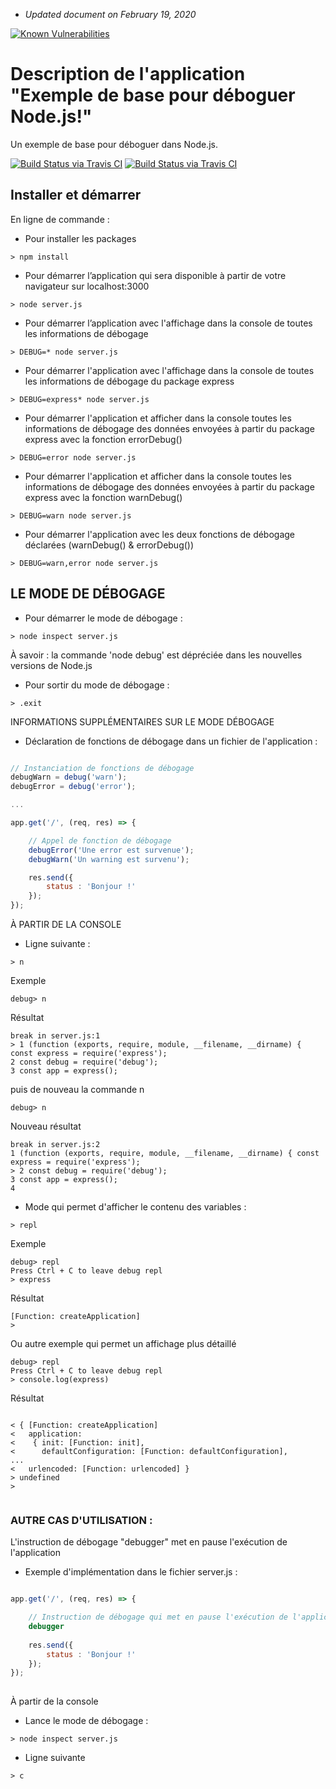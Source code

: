 * _Updated document on February 19, 2020_

[![Known Vulnerabilities](https://snyk.io/test/github/napthees/nodejs-example-debug/badge.svg?targetFile=package.json)](https://snyk.io/test/github/napthees/nodejs-example-debug?targetFile=package.json)

# Description de l'application "Exemple de base pour déboguer Node.js!"

Un exemple de base pour déboguer dans Node.js.

[![Build Status via Travis CI](https://img.shields.io/badge/node.js-%3E%3D8.9.0-green.svg)](https://nodejs.org/en/download/releases/)
[![Build Status via Travis CI](https://img.shields.io/badge/npm-%3E%3D5.5.1-red.svg)](https://docs.npmjs.com/cli/version)

## Installer et démarrer

En ligne de commande :

- Pour installer les packages

```
> npm install
```

- Pour démarrer l’application qui sera disponible à partir de votre navigateur sur localhost:3000

```
> node server.js
```

- Pour démarrer l’application avec l'affichage dans la console de toutes les informations de débogage

```
> DEBUG=* node server.js
```

- Pour démarrer l'application avec l'affichage dans la console de toutes les informations de débogage du package express

```
> DEBUG=express* node server.js
```
- Pour démarrer l'application et afficher dans la console toutes les informations de débogage des données envoyées à partir du package express avec la fonction errorDebug()

```
> DEBUG=error node server.js
```

- Pour démarrer l'application et afficher dans la console toutes les informations de débogage des données envoyées à partir du package express avec la fonction warnDebug()

```
> DEBUG=warn node server.js
```

- Pour démarrer l'application avec les deux fonctions de débogage déclarées (warnDebug() & errorDebug())

```
> DEBUG=warn,error node server.js
```

## LE MODE DE DÉBOGAGE

- Pour démarrer le mode de débogage :

```
> node inspect server.js
```

À savoir : la commande 'node debug' est dépréciée dans les nouvelles versions de Node.js

- Pour sortir du mode de débogage :

```
> .exit
```

INFORMATIONS SUPPLÉMENTAIRES SUR LE MODE DÉBOGAGE

- Déclaration de fonctions de débogage dans un fichier de l'application :
    
```javascript

// Instanciation de fonctions de débogage
debugWarn = debug('warn');
debugError = debug('error');

...

app.get('/', (req, res) => {

    // Appel de fonction de débogage
    debugError('Une error est survenue');
    debugWarn('Un warning est survenu');

    res.send({
        status : 'Bonjour !'
    });
});

```

À PARTIR DE LA CONSOLE
- Ligne suivante :
    
```
> n
```

Exemple
        
```
debug> n
```

Résultat
        
```
break in server.js:1
> 1 (function (exports, require, module, __filename, __dirname) { const express = require('express');
2 const debug = require('debug');
3 const app = express();
```

puis de nouveau la commande n
        
```
debug> n
```

Nouveau résultat
        
```
break in server.js:2
1 (function (exports, require, module, __filename, __dirname) { const express = require('express');
> 2 const debug = require('debug');
3 const app = express();
4
```

 - Mode qui permet d'afficher le contenu des variables :
    
```
> repl
```

Exemple
        
```
debug> repl
Press Ctrl + C to leave debug repl
> express
```

Résultat
        
```
[Function: createApplication]
>
```

Ou autre exemple qui permet un affichage plus détaillé
            
```
debug> repl
Press Ctrl + C to leave debug repl
> console.log(express)
```

Résultat
            
```

< { [Function: createApplication]
<   application:
<    { init: [Function: init],
<      defaultConfiguration: [Function: defaultConfiguration],
...
<   urlencoded: [Function: urlencoded] }
> undefined
>
                
```

### AUTRE CAS D'UTILISATION :
   
L'instruction de débogage "debugger" met en pause l'exécution de l'application

- Exemple d'implémentation dans le fichier server.js :
        
```javascript

app.get('/', (req, res) => {

    // Instruction de débogage qui met en pause l'exécution de l'application
    debugger
    
    res.send({
        status : 'Bonjour !'
    });
});
            
```

À partir de la console

- Lance le mode de débogage :
 
```
> node inspect server.js
```

- Ligne suivante

```
> c
